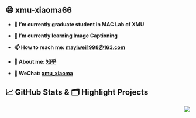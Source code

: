 

## 😄 xmu-xiaoma66


- **🔭 I’m currently graduate student in MAC Lab of XMU**

- **🌱 I’m currently learning Image Captioning**

- **📫 How to reach me: [mayiwei1998@163.com](mayiwei1998@163.com)**

- **💬 About me: [知乎](https://www.zhihu.com/people/jason-14-58-38/posts)**

- **💬 WeChat: [xmu_xiaoma](.)**

## &#x1f4c8; GitHub Stats & 🗂️ Highlight Projects

<a href="https://github.com/xmu_xiaoma666">
    <img align="right" src="https://github-readme-stats.vercel.app/api?username=xmu_xiaoma666&show_icons=true&icon_color=CE1D2D&text_color=718096&bg_color=ffffff&hide_title=true" />
</a>

<!-- <a href="https://github.com/xmu_xiaoma666">
    <img src="https://github-readme-stats.vercel.app/api/pin/?username=xmu_xiaoma666&repo=External-Attention-pytorch&theme=tokyonight&show_icons=true" />
</a>
 -->


<!--
**xmu-xiaoma666/xmu-xiaoma666** is a ✨ _special_ ✨ repository because its `README.md` (this file) appears on your GitHub profile.

Here are some ideas to get you started:

- 🔭 I’m currently working on ...
- 🌱 I’m currently learning ...
- 👯 I’m looking to collaborate on ...
- 🤔 I’m looking for help with ...
- 💬 Ask me about ...
- 📫 How to reach me: ...
- 😄 Pronouns: ...
- ⚡ Fun fact: ...
-->
